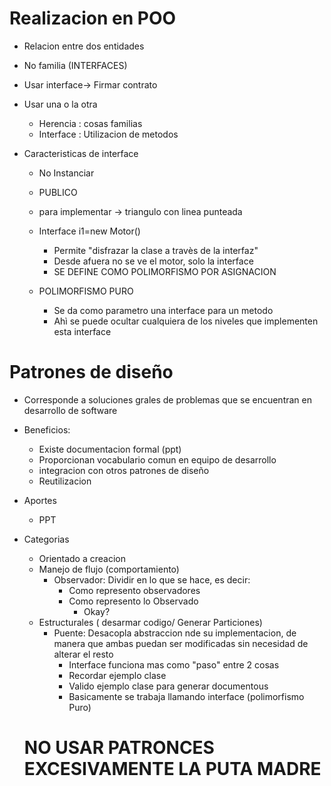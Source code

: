 # Realizacion en POO
- Relacion entre dos entidades
- No familia (INTERFACES)
- Usar interface-> Firmar contrato
 
 - Usar una o la otra
    - Herencia : cosas familias
    - Interface : Utilizacion de metodos 
    
- Caracteristicas de interface
  - No Instanciar
  - PUBLICO
  - para implementar -> triangulo con linea punteada
  
  - Interface i1=new Motor()
     - Permite "disfrazar la clase a travès de la interfaz"
     - Desde afuera no se ve el motor, solo la interface
     - SE DEFINE COMO POLIMORFISMO POR ASIGNACION
     
  - POLIMORFISMO PURO
    - Se da como parametro una interface para un metodo
    - Ahì se puede ocultar cualquiera de los niveles que implementen esta interface
    
    
# Patrones de diseño

- Corresponde a soluciones grales de problemas que se encuentran en desarrollo de software
- Beneficios:
  - Existe documentacion formal (ppt)
  - Proporcionan vocabulario comun en equipo de desarrollo
  - integracion con otros patrones de diseño
  - Reutilizacion
- Aportes
  - PPT
- Categorias
  - Orientado a creacion
  - Manejo de flujo (comportamiento)
    - Observador: Dividir en lo que se hace, es decir:
      - Como represento observadores
      - Como represento lo Observado
        - Okay?
  - Estructurales ( desarmar codigo/ Generar Particiones)
    - Puente: Desacopla abstraccion nde su implementacion, de manera que ambas puedan ser modificadas sin necesidad de alterar el resto
      - Interface funciona mas como "paso" entre 2 cosas
      - Recordar ejemplo clase
      - Valido ejemplo clase para generar documentous
      - Basicamente se trabaja llamando interface (polimorfismo Puro)
      
      
  # NO USAR PATRONCES EXCESIVAMENTE LA PUTA MADRE 
  
